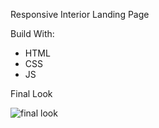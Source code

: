 Responsive Interior Landing Page

Build With:
  - HTML
  - CSS
  - JS

Final Look

![final look](https://user-images.githubusercontent.com/78995766/147403123-20db8c15-553c-412d-ba3e-1836b3e55939.png)
